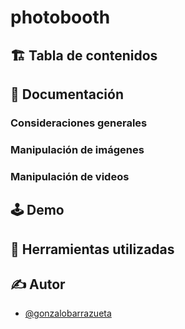 # photobooth

## 🏗️ Tabla de contenidos

## 📝 Documentación

### Consideraciones generales

### Manipulación de imágenes

### Manipulación de videos

## 🕹️ Demo

## 🔨 Herramientas utilizadas

## ✍️ Autor

- [@gonzalobarrazueta](https://www.github.com/gonzalobarrazueta)